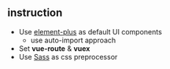## instruction

- Use [element-plus](https://element-plus.org/en-US/) as default UI components
  - use auto-import approach
- Set **vue-route** & **vuex** 
- Use [Sass](https://sass-lang.com/) as css preprocessor
